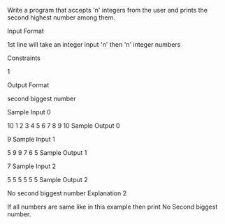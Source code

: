 Write a program that accepts 'n' integers from the user and prints the second highest number among them.

Input Format

1st line will take an integer input 'n' then 'n' integer numbers

Constraints

1

Output Format

second biggest number

Sample Input 0

10
1 
2 
3 
4 
5 
6 
7 
8 
9 
10
Sample Output 0

9
Sample Input 1

5
9 
9 
7 
6 
5
Sample Output 1

7
Sample Input 2

5
5 
5 
5 
5 
5
Sample Output 2

No second biggest number
Explanation 2

If all numbers are same like in this example then print No Second biggest number.